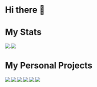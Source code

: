 # Hi there 👋

# My Stats

<a href = "https://github.com/AnaMitrea?tab=repositories">
  <img src = "https://github-readme-stats.vercel.app/api?username=AnaMitrea&count_private=true&show_icons=true&theme=tokyonight&include_all_commits=true" align = "center" />
</a>


<a href = "https://github.com/AnaMitrea?tab=repositories">
  <img src = "https://github-readme-stats.vercel.app/api/top-langs/?username=AnaMitrea&langs_count=10&count_private=true&theme=tokyonight&layout=compact&card_width=270" align = "center" />
</a>

# My Personal Projects

<a href = "https://github.com/AnaMitrea/AnDa">
  <img src = "https://github-readme-stats.vercel.app/api/pin/?username=AnaMitrea&repo=AnDa&theme=tokyonight&hide_border" align = "center" />
</a>

<a href = "https://github.com/AnaMitrea/AppRepository">
  <img src = "https://github-readme-stats.vercel.app/api/pin/?username=AnaMitrea&repo=AppRepository&theme=tokyonight&hide_border" align = "center" />
</a>

<a href = "https://github.com/AnaMitrea/Vigenere-Cipher">
  <img src = "https://github-readme-stats.vercel.app/api/pin/?username=AnaMitrea&repo=Vigenere-Cipher&theme=tokyonight&hide_border" align = "center" />
</a>

<a href = "https://github.com/AnaMitrea/PseudoRandomnessGenerators">
  <img src = "https://github-readme-stats.vercel.app/api/pin/?username=AnaMitrea&repo=PseudoRandomnessGenerators&theme=tokyonight&hide_border" align = "center" />
</a>

<a href = "https://github.com/AnaMitrea/BibLis">
  <img src = "https://github-readme-stats.vercel.app/api/pin/?username=AnaMitrea&repo=BibLis&theme=tokyonight&hide_border" align = "center" />
</a>


<a href = "https://github.com/AnaMitrea/ASII-Task-Introductiv">
  <img src = "https://github-readme-stats.vercel.app/api/pin/?username=AnaMitrea&repo=ASII-Task-Introductiv&theme=tokyonight&hide_border" align = "center" />
</a>
